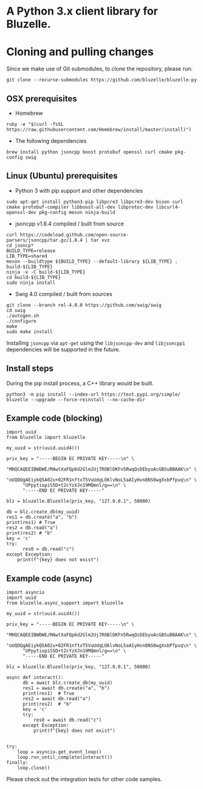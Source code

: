 A Python 3.x client library for Bluzelle.
===================

# Cloning and pulling changes # 

Since we make use of Git submodules, to clone the repository, please run: 

`git clone --recurse-submodules https://github.com/bluzelle/bluzelle-py`

## OSX prerequisites ##

- Homebrew 

`ruby -e "$(curl -fsSL https://raw.githubusercontent.com/Homebrew/install/master/install)")` 

- The following dependencies 

`brew install python jsoncpp boost protobuf openssl curl cmake pkg-config swig`

## Linux (Ubuntu) prerequisites ##

- Python 3 with pip support and other dependencies

`sudo apt-get install python3-pip libpcre3 libpcre3-dev bison curl cmake protobuf-compiler libboost-all-dev libprotoc-dev libcurl4-openssl-dev pkg-config meson ninja-build`

- jsoncpp v1.8.4 compiled / built from source

```
curl https://codeload.github.com/open-source-parsers/jsoncpp/tar.gz/1.8.4 | tar xvz
cd jsoncp*
BUILD_TYPE=release
LIB_TYPE=shared
meson --buildtype ${BUILD_TYPE} --default-library ${LIB_TYPE} . build-${LIB_TYPE}
ninja -v -C build-${LIB_TYPE}
cd build-${LIB_TYPE}
sudo ninja install
```

- Swig 4.0 compiled / built from sources

```
git clone --branch rel-4.0.0 https://github.com/swig/swig
cd swig
./autogen.sh
./configure
make
sudo make install
```

Installing `jsoncpp` via `apt-get` using the `libjsoncpp-dev` and `libjsoncpp1` dependencies will be supported in the future.

## Install steps ##
During the pip install process, a C++ library would be built. 

`python3 -m pip install --index-url https://test.pypi.org/simple/ bluzelle --upgrade --force-reinstall --no-cache-dir`

## Example code (blocking) ##

```
import uuid
from bluzelle import bluzelle

my_uuid = str(uuid.uuid4())

priv_key = "-----BEGIN EC PRIVATE KEY-----\n" \
      "MHQCAQEEIBWDWE/MAwtXaFQp6d2Glm2Uj7ROBlDKFn5RwqQsDEbyoAcGBSuBBAAK\n" \
      "oUQDQgAEiykQ5A02u+02FR1nftxT5VuUdqLO6lvNoL5aAIyHvn8NS0wgXxbPfpuq\n" \
      "UPpytiopiS5D+t2cYzXJn19MQmnl/g==\n" \
      "-----END EC PRIVATE KEY-----"

blz = bluzelle.Bluzelle(priv_key, "127.0.0.1", 50000)

db = blz.create_db(my_uuid)
res1 = db.create("a", "b")
print(res1) # True
res2 = db.read("a")
print(res2) # "b"
key = 'c'
try:
      res0 = db.read("c")
except Exception:
    print(f"{key} does not exist")

```

## Example code (async) ##
```
import asyncio
import uuid
from bluzelle.async_support import bluzelle

my_uuid = str(uuid.uuid4())

priv_key = "-----BEGIN EC PRIVATE KEY-----\n" \
      "MHQCAQEEIBWDWE/MAwtXaFQp6d2Glm2Uj7ROBlDKFn5RwqQsDEbyoAcGBSuBBAAK\n" \
      "oUQDQgAEiykQ5A02u+02FR1nftxT5VuUdqLO6lvNoL5aAIyHvn8NS0wgXxbPfpuq\n" \
      "UPpytiopiS5D+t2cYzXJn19MQmnl/g==\n" \
      "-----END EC PRIVATE KEY-----"

blz = bluzelle.Bluzelle(priv_key, "127.0.0.1", 50000)

async def interact():
      db = await blz.create_db(my_uuid)
      res1 = await db.create("a", "b")
      print(res1)  # True
      res2 = await db.read("a")
      print(res2)  # "b"
      key = 'c'
      try:
          res0 = await db.read("c")
      except Exception:
          print(f"{key} does not exist")


try:
    loop = asyncio.get_event_loop()
    loop.run_until_complete(interact())
finally:
    loop.close()
```

Please check out the integration tests for other code samples. 